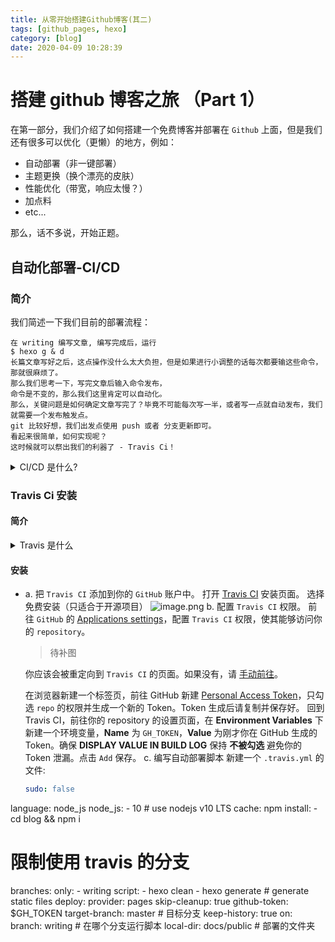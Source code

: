 ```yaml
---
title: 从零开始搭建Github博客(其二)
tags: [github_pages, hexo]
category: [blog]
date: 2020-04-09 10:28:39
---
```

# 搭建 github 博客之旅 （Part 1）
在第一部分，我们介绍了如何搭建一个免费博客并部署在 `Github` 上面，但是我们还有很多可以优化（更懒）的地方，例如：
- 自动部署（非一键部署）
- 主题更换（换个漂亮的皮肤）
- 性能优化（带宽，响应太慢？）
- 加点料
- etc...

那么，话不多说，开始正题。

## 自动化部署-CI/CD 
### 简介
我们简述一下我们目前的部署流程：
```mermaid
在 writing 编写文章, 编写完成后，运行 
$ hexo g & d
长篇文章写好之后，这点操作没什么太大负担，但是如果进行小调整的话每次都要输这些命令，那就很麻烦了。
那么我们思考一下，写完文章后输入命令发布，
命令是不变的，那么我们这里肯定可以自动化。
那么，关键问题是如何确定文章写完了？毕竟不可能每次写一半，或者写一点就自动发布，我们就需要一个发布触发点。
git 比较好想，我们出发点使用 push 或者 分支更新即可。
看起来很简单，如何实现呢？
这时候就可以祭出我们的利器了 - Travis Ci！
```

<details>
<summary>
    CI/CD 是什么?
</summary>

这里自动部署，用到了一个概念 `CI/CD (持续集成/持续部署)`。
简单来说，就是让开发部署自动化，我们设置一个流程，对每次发布后的代码都进行相同的操作（比如：运行测试之类，当然测试完成后，我们也可以自动合并或者自动部署）。
这里，我们的项目比较简单，我们做到自动部署即可。让我们管理博客更加轻松。
> wiki解释：
>在软件工程中，CI / CD或CICD通常是指持续集成与持续交付或持续部署的组合实践。在企业沟通的上下文中，CI / CD还可以指代企业标识和企业设计的整个过程。
>
 
</details>

### Travis Ci 安装
#### 简介
<details>
<summary>Travis 是什么</summary>

> Travis CI是在软件开发领域中的一个在线的，分布式的持续集成服务，用来构建及测试在GitHub托管的代码。这个软件的代码同时也是开源的，可以在GitHub上下载到，尽管开发者当前并不推荐在闭源项目中单独使用它

简单的说，就是针对 `GitHub` 的 `CI`，也就是我们要的 `CI` 工具了，你应该也在很多仓库看到过这个工具，一般就叫 `traviscibot`。
like this：
![image.png](https://i.loli.net/2020/04/09/RkIPD9piuQjCfG3.png)
</details>

#### 安装
 - a. 把 `Travis CI` 添加到你的 `GitHub` 账户中。
    打开 [Travis CI](https://github.com/marketplace/travis-ci) 安装页面。
    选择免费安装（只适合于开源项目）
![image.png](https://i.loli.net/2020/04/09/HfkOcwTMa2sVWJ8.png)
   b. 配置 `Travis CI` 权限。
   前往 `GitHub` 的 [Applications settings](https://github.com/settings/installations)，配置 `Travis CI` 权限，使其能够访问你的 `repository`。
   > 待补图
                                                                                                                                                                                                                                                                                                                                                         
   你应该会被重定向到 `Travis CI` 的页面。如果没有，请 [手动前往](https://travis-ci.com/)。              
                                  
    在浏览器新建一个标签页，前往 GitHub 新建 [Personal Access Token](https://github.com/settings/tokens)，只勾选 `repo` 的权限并生成一个新的 Token。Token 生成后请复制并保存好。
    回到 Travis CI，前往你的 repository 的设置页面，在 **Environment Variables** 下新建一个环境变量，**Name** 为 `GH_TOKEN`，**Value** 为刚才你在 GitHub 生成的 Token。确保 **DISPLAY VALUE IN BUILD LOG** 保持 **不被勾选** 避免你的 Token 泄漏。点击 `Add` 保存。
    c. 编写自动部署脚本
    新建一个 `.travis.yml` 的文件:
    ```yaml
   sudo: false
language: node_js
node_js:
      - 10 # use nodejs v10 LTS
cache: npm
install:
      - cd blog && npm i
# 限制使用 travis 的分支
branches:
      only:
          - writing
script:
      - hexo clean
      - hexo generate # generate static files
deploy:
      provider: pages
      skip-cleanup: true
      github-token: $GH_TOKEN
      target-branch: master  # 目标分支
      keep-history: true
      on:
        branch: writing  # 在哪个分支运行脚本
      local-dir: docs/public  # 部署的文件夹

   ```

